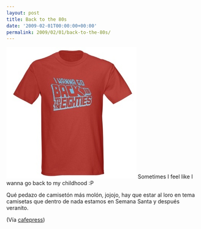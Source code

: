 ```yaml
---
layout: post
title: Back to the 80s
date: '2009-02-01T00:00:00+00:00'
permalink: 2009/02/01/back-to-the-80s/
---
```

<img src="/assets/zz05fc7bf0.jpg" alt="Back to 80s" title="Back to 80s" width="339" height="345" class="centro" />
Sometimes I feel like I wanna go back to my childhood :P

Qué pedazo de camisetón más molón, jojojo, hay que estar al loro en tema camisetas que dentro de nada estamos en Semana Santa y después veranito.

(Vía <a href="http://www.cafepress.com/detourdesign/6414725">cafepress</a>)
